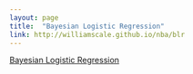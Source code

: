 ```yaml
---
layout: page
title:  "Bayesian Logistic Regression"
link: http://williamscale.github.io/nba/blr
---
```


[Bayesian Logistic Regression](https://williamscale.github.io/attachments/isye6420_project.pdf)